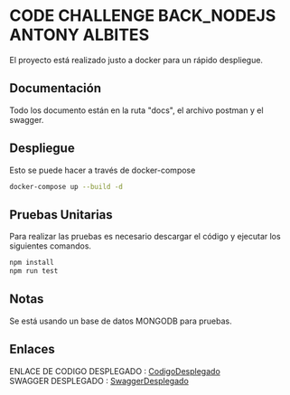 # CODE CHALLENGE BACK_NODEJS  ANTONY ALBITES

El proyecto está realizado justo a docker para un rápido despliegue.


## Documentación

Todo los documento están en la ruta "docs", el archivo postman y el swagger.


## Despliegue

Esto se puede hacer a través de docker-compose

```bash
docker-compose up --build -d
```


## Pruebas Unitarias

Para realizar las pruebas es necesario descargar el código y ejecutar los siguientes comandos.

```bash
npm install
npm run test
```

## Notas

Se está usando un base de datos MONGODB para pruebas.

## Enlaces

ENLACE DE CODIGO DESPLEGADO : [CodigoDesplegado](http://3.90.85.171/v1/api/users/getUsers) <br/>
SWAGGER DESPLEGADO : [SwaggerDesplegado](http://3.90.85.171/v1/api/swagger/)
